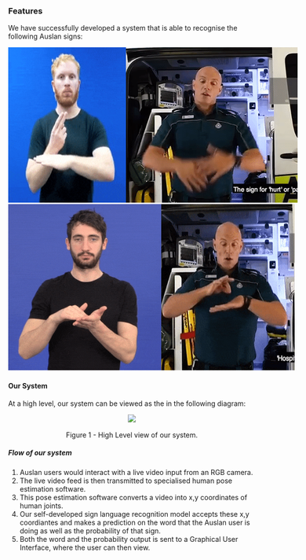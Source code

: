 ### Features

We have successfully developed a system that is able to recognise the following Auslan signs:

<div style="display:inline-flex">
    <img src="https://github.com/relientm96/capstone2020/blob/yick_vm_pipeline/meeting-logs/JonathanLogs/gifs/ambulance_sign.gif?raw=true">
    <img src="https://github.com/relientm96/capstone2020/blob/yick_vm_pipeline/meeting-logs/JonathanLogs/gifs/pain_sign.gif?raw=true">
</div>

<div style="display:inline-flex">
    <img src="https://github.com/relientm96/capstone2020/blob/yick_vm_pipeline/meeting-logs/JonathanLogs/gifs/help_sign.gif?raw=true">
    <img src="https://github.com/relientm96/capstone2020/blob/yick_vm_pipeline/meeting-logs/JonathanLogs/gifs/hospital_sign.gif?raw=true">
</div>

#### Our System
At a high level, our system can be viewed as the in the following diagram:
<br>
<div style="text-align:center">
    <img src="images/system_new.png">
    <p>Figure 1 - High Level view of our system. </p>
</div>

##### Flow of our system
1. Auslan users would interact with a live video input from an RGB camera.
2. The live video feed is then transmitted to specialised human pose estimation software.
3. This pose estimation software converts a video into x,y coordinates of human joints.
4. Our self-developed sign language recognition model accepts these x,y coordiantes and makes a prediction on the word that the Auslan user is doing as well as the probability of that sign.
5. Both the word and the probability output is sent to a Graphical User Interface, where the user can then view.
